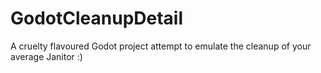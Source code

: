 # GodotCleanupDetail
A cruelty flavoured Godot project attempt to emulate the cleanup of your average Janitor :)
